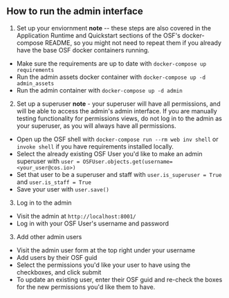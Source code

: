 ## How to run the admin interface

1. Set up your enviornment
**note** -- these steps are also covered in the Application Runtime and Quickstart sections of the OSF's docker-compose README,
so you might not need to repeat them if you already have the base OSF docker containers running.
- Make sure the requirements are up to date with `docker-compose up requirements`
- Run the admin assets docker container with `docker-compose up -d admin_assets`
- Run the admin container with `docker-compose up -d admin`

2. Set up a superuser
**note** - your superuser will have all permissions, and will be able to access the admin's admin interface.
If you are manually testing functionality for permissions views, do not log in to the admin as your superuser, as you will always have all permissions.
- Open up the OSF shell with `docker-compose run --rm web inv shell` or `invoke shell` if you have requirements installed locally.
- Select the already existing OSF User you'd like to make an admin superuser with `user = OSFUser.objects.get(username=<your_user@cos.io>)`
- Set that user to be a superuser and staff with `user.is_superuser = True` and `user.is_staff = True`
- Save your user with `user.save()`

3. Log in to the admin
- Visit the admin at `http://localhost:8001/`
- Log in with your OSF User's username and password

3. Add other admin users
- Visit the admin user form at the top right under your username
- Add users by their OSF guid
- Select the permissions you'd like your user to have using the checkboxes, and click submit
- To update an existing user, enter their OSF guid and re-check the boxes for the new permissions you'd like them to have.
